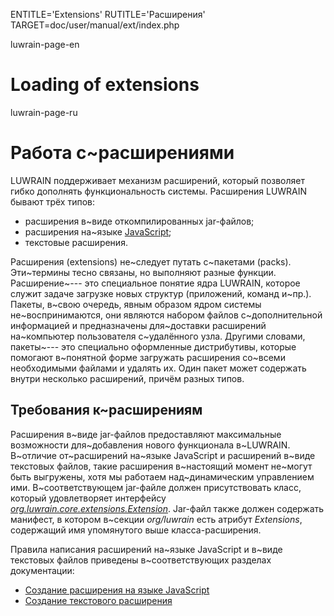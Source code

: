 
ENTITLE='Extensions'
RUTITLE='Расширения'
TARGET=doc/user/manual/ext/index.php

luwrain-page-en

# Loading of extensions

luwrain-page-ru

# Работа с~расширениями

LUWRAIN поддерживает механизм расширений,
который позволяет гибко дополнять функциональность системы.
Расширения LUWRAIN бывают трёх типов:

* расширения в~виде откомпилированных jar-файлов;
* расширения  на~языке [JavaScript](https://ru.wikipedia.org/wiki/JavaScript);
* текстовые расширения.

Расширения (extensions) не~следует путать с~пакетами  (packs).
Эти~термины тесно связаны, но выполняют разные функции.
Расширение~--- это специальное понятие ядра LUWRAIN, которое служит задаче загрузке новых структур
(приложений, команд и~пр.).
Пакеты, в~свою очередь,  явным образом ядром системы не~воспринимаются,
они являются набором файлов с~дополнительной информацией и предназначены для~доставки расширений на~компьютер пользователя с~удалённого узла.
Другими словами, пакеты~--- это специально оформленные дистрибутивы,
которые  помогают в~понятной форме загружать расширения со~всеми необходимыми файлами и удалять их.
Один пакет может содержать внутри несколько расширений, причём разных типов.

## Требования к~расширениям

Расширения в~виде jar-файлов предоставляют максимальные возможности для~добавления нового функционала в~LUWRAIN.
В~отличие от~расширений на~языке JavaScript и расширений в~виде текстовых файлов,
такие расширения в~настоящий момент не~могут быть выгружены,
хотя мы работаем над~динамическим управлением ими.
В~соответствующем jar-файле должен присутствовать класс, который удовлетворяет интерфейсу [_org.luwrain.core.extensions.Extension_](http://luwrain.org/apidocs/org/luwrain/core/extensions/Extension.html).
Jar-файл также должен содержать манифест, в котором  в~секции _org/luwrain_ есть атрибут  _Extensions_, содержащий  имя упомянутого выше класса-расширения.

Правила написания расширений на~языке JavaScript и в~виде текстовых файлов  приведены в~соответствующих разделах документации:

*  [Создание расширения на языке JavaScript](local:/doc/js/)
* [Создание текстового расширения](local:text/)
